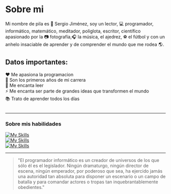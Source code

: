 # Sobre mi
Mi nombre de pila es :boy: Sergio Jiménez, soy un lector, :computer: programador, informático, matemático, meditador, poliglota, escritor, científico apasionado por la :camera: fotografía,:headphones: la música, el ajedrez, :soccer: el fútbol y con un anhelo insaciable de aprender y de comprender el mundo que me rodea :earth_americas:.<br>

## Datos importantes:
:heart: Me apasiona la programacion<br>
:beginner: Son los primeros años de mi carrera<br>
:closed_book: Me encanta leer<br>
:zap: Me encanta ser parte de grandes ideas que transformen el mundo<br>
:books: Trato de aprender todos los días<br>
<br>

---

### Sobre mis habilidades
[![My Skills](https://skillicons.dev/icons?i=html,css,js)](https://skillicons.dev)<br>
[![My Skills](https://skillicons.dev/icons?i=git,github,gitlab)](https://skillicons.dev)<br>
[![My Skills](https://skillicons.dev/icons?i=py)](https://skillicons.dev)<br>

---

>"El programador informático es un creador de universos de los que sólo él es el legislador. Ningún dramaturgo, ningún director de escena, ningún emperador, por poderoso que sea, ha ejercido jamás una autoridad tan absoluta para disponer un escenario o un campo de batalla y para comandar actores o tropas tan inquebrantablemente obedientes."


